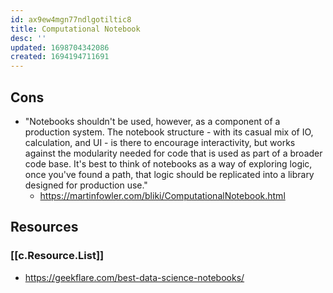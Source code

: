 ```yaml
---
id: ax9ew4mgn77ndlgotiltic8
title: Computational Notebook
desc: ''
updated: 1698704342086
created: 1694194711691
---
```


## Cons

- "Notebooks shouldn't be used, however, as a component of a production system. The notebook structure - with its casual mix of IO, calculation, and UI - is there to encourage interactivity, but works against the modularity needed for code that is used as part of a broader code base. It's best to think of notebooks as a way of exploring logic, once you've found a path, that logic should be replicated into a library designed for production use."
  - https://martinfowler.com/bliki/ComputationalNotebook.html
## Resources

### [[c.Resource.List]]

- https://geekflare.com/best-data-science-notebooks/